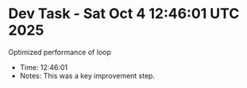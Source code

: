 # Dev Task - Sat Oct  4 12:46:01 UTC 2025
Optimized performance of loop
- Time: 12:46:01
- Notes: This was a key improvement step.
